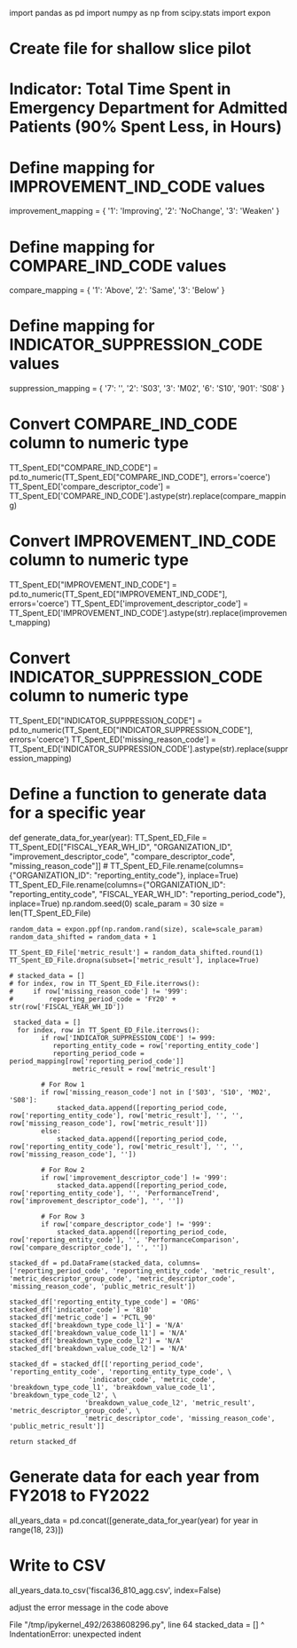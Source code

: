 import pandas as pd
import numpy as np
from scipy.stats import expon

# Create file for shallow slice pilot
# Indicator: Total Time Spent in Emergency Department for Admitted Patients (90% Spent Less, in Hours)

# Define mapping for IMPROVEMENT_IND_CODE values
improvement_mapping = {
    '1': 'Improving',
    '2': 'NoChange',
    '3': 'Weaken'
}

# Define mapping for COMPARE_IND_CODE values
compare_mapping = {
    '1': 'Above',
    '2': 'Same',
    '3': 'Below'
}

# Define mapping for INDICATOR_SUPPRESSION_CODE values 
suppression_mapping = {
    '7': '',
    '2': 'S03',
    '3': 'M02',
    '6': 'S10',
    '901': 'S08'
}

# Convert COMPARE_IND_CODE column to numeric type
TT_Spent_ED["COMPARE_IND_CODE"] = pd.to_numeric(TT_Spent_ED["COMPARE_IND_CODE"], errors='coerce')
TT_Spent_ED['compare_descriptor_code'] = TT_Spent_ED['COMPARE_IND_CODE'].astype(str).replace(compare_mapping)

# Convert IMPROVEMENT_IND_CODE column to numeric type
TT_Spent_ED["IMPROVEMENT_IND_CODE"] = pd.to_numeric(TT_Spent_ED["IMPROVEMENT_IND_CODE"], errors='coerce')
TT_Spent_ED['improvement_descriptor_code'] = TT_Spent_ED['IMPROVEMENT_IND_CODE'].astype(str).replace(improvement_mapping)

# Convert INDICATOR_SUPPRESSION_CODE column to numeric type
TT_Spent_ED["INDICATOR_SUPPRESSION_CODE"] = pd.to_numeric(TT_Spent_ED["INDICATOR_SUPPRESSION_CODE"], errors='coerce')
TT_Spent_ED['missing_reason_code'] = TT_Spent_ED['INDICATOR_SUPPRESSION_CODE'].astype(str).replace(suppression_mapping)

# Define a function to generate data for a specific year
def generate_data_for_year(year):
    TT_Spent_ED_File = TT_Spent_ED[["FISCAL_YEAR_WH_ID", "ORGANIZATION_ID", "improvement_descriptor_code", "compare_descriptor_code", "missing_reason_code"]]
    # TT_Spent_ED_File.rename(columns={"ORGANIZATION_ID": "reporting_entity_code"}, inplace=True)
    TT_Spent_ED_File.rename(columns={"ORGANIZATION_ID": "reporting_entity_code", 
                                     "FISCAL_YEAR_WH_ID": "reporting_period_code"}, inplace=True)
    np.random.seed(0)
    scale_param = 30
    size = len(TT_Spent_ED_File)

    random_data = expon.ppf(np.random.rand(size), scale=scale_param)
    random_data_shifted = random_data + 1

    TT_Spent_ED_File['metric_result'] = random_data_shifted.round(1)
    TT_Spent_ED_File.dropna(subset=['metric_result'], inplace=True)

    # stacked_data = []
    # for index, row in TT_Spent_ED_File.iterrows():
    #     if row['missing_reason_code'] != '999':
    #         reporting_period_code = 'FY20' + str(row['FISCAL_YEAR_WH_ID'])

     stacked_data = []
      for index, row in TT_Spent_ED_File.iterrows():
            if row['INDICATOR_SUPPRESSION_CODE'] != 999:
               reporting_entity_code = row['reporting_entity_code']
               reporting_period_code = period_mapping[row['reporting_period_code']]
                    metric_result = row['metric_result']
            
            # For Row 1
            if row['missing_reason_code'] not in ['S03', 'S10', 'M02', 'S08']:
                stacked_data.append([reporting_period_code, row['reporting_entity_code'], row['metric_result'], '', '', row['missing_reason_code'], row['metric_result']])
            else:
                stacked_data.append([reporting_period_code, row['reporting_entity_code'], row['metric_result'], '', '', row['missing_reason_code'], ''])
            
            # For Row 2
            if row['improvement_descriptor_code'] != '999':
                stacked_data.append([reporting_period_code, row['reporting_entity_code'], '', 'PerformanceTrend', row['improvement_descriptor_code'], '', ''])
            
            # For Row 3
            if row['compare_descriptor_code'] != '999':
                stacked_data.append([reporting_period_code, row['reporting_entity_code'], '', 'PerformanceComparison', row['compare_descriptor_code'], '', ''])

    stacked_df = pd.DataFrame(stacked_data, columns=['reporting_period_code', 'reporting_entity_code', 'metric_result', 'metric_descriptor_group_code', 'metric_descriptor_code', 'missing_reason_code', 'public_metric_result'])

    stacked_df['reporting_entity_type_code'] = 'ORG'
    stacked_df['indicator_code'] = '810'
    stacked_df['metric_code'] = 'PCTL_90'
    stacked_df['breakdown_type_code_l1'] = 'N/A'
    stacked_df['breakdown_value_code_l1'] = 'N/A'
    stacked_df['breakdown_type_code_l2'] = 'N/A'
    stacked_df['breakdown_value_code_l2'] = 'N/A'

    stacked_df = stacked_df[['reporting_period_code', 'reporting_entity_code', 'reporting_entity_type_code', \
                        'indicator_code', 'metric_code', 'breakdown_type_code_l1', 'breakdown_value_code_l1', 'breakdown_type_code_l2', \
                       'breakdown_value_code_l2', 'metric_result', 'metric_descriptor_group_code', \
                       'metric_descriptor_code', 'missing_reason_code', 'public_metric_result']]

    return stacked_df

# Generate data for each year from FY2018 to FY2022
all_years_data = pd.concat([generate_data_for_year(year) for year in range(18, 23)])

# Write to CSV
all_years_data.to_csv('fiscal36_810_agg.csv', index=False)


adjust the error message in the code above 

File "/tmp/ipykernel_492/2638608296.py", line 64
    stacked_data = []
    ^
IndentationError: unexpected indent
